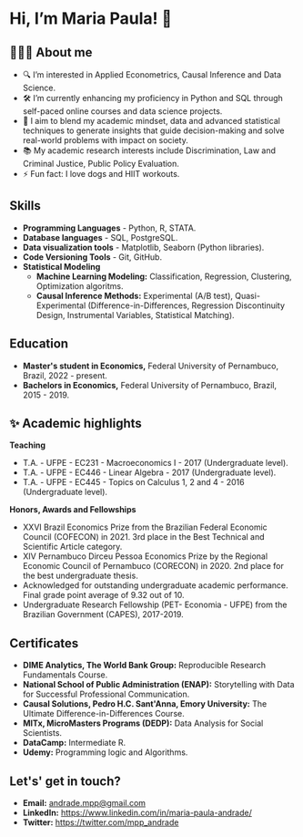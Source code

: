 # Hi, I’m Maria Paula! 👋
## 👩🏻‍💻 About me
- 🔍 I’m interested in Applied Econometrics, Causal Inference and Data Science.
- 🛠️ I’m currently enhancing my proficiency in Python and SQL through self-paced online courses and data science projects.
- 🎯 I aim to blend my academic mindset, data and advanced statistical techniques to generate insights that guide decision-making and solve real-world problems with impact on society.
- 📚 My academic research interests include Discrimination, Law and Criminal Justice, Public Policy Evaluation.
- ⚡ Fun fact: I love dogs and HIIT workouts.
## Skills
- **Programming Languages** - Python, R, STATA.
- **Database languages** - SQL, PostgreSQL.
- **Data visualization tools** - Matplotlib, Seaborn (Python libraries).
- **Code Versioning Tools** - Git, GitHub.
- **Statistical Modeling**
   - **Machine Learning Modeling:** Classification, Regression, Clustering, Optimization algoritms.
   - **Causal Inference Methods:** Experimental (A/B test), Quasi-Experimental (Difference-in-Differences, Regression Discontinuity Design, Instrumental Variables, Statistical Matching).
## Education
- **Master's student in Economics,** Federal University of Pernambuco, Brazil, 2022 - present.
- **Bachelors in Economics,** Federal University of Pernambuco, Brazil, 2015 - 2019.

## ✨ Academic highlights
**Teaching**
  - T.A. - UFPE - EC231 - Macroeconomics I - 2017 (Undergraduate level).
  - T.A. - UFPE - EC446 - Linear Algebra - 2017 (Undergraduate level).
  - T.A. - UFPE - EC445 - Topics on Calculus 1, 2 and 4 - 2016 (Undergraduate level).
    
**Honors, Awards and Fellowships**
  - XXVI Brazil Economics Prize from the Brazilian Federal Economic Council (COFECON) in 2021. 3rd place in the Best Technical and Scientific Article category.
  - XIV Pernambuco Dirceu Pessoa Economics Prize by the Regional Economic Council of Pernambuco (CORECON) in 2020. 2nd place for the best undergraduate thesis.
  - Acknowledged for outstanding undergraduate academic performance. Final grade point average of 9.32 out of 10.
  - Undergraduate Research Fellowship (PET- Economia - UFPE) from the Brazilian Government (CAPES), 2017-2019.
    
## Certificates
- **DIME Analytics, The World Bank Group:** Reproducible Research Fundamentals Course.
- **National School of Public Administration (ENAP):** Storytelling with Data for Successful Professional Communication.
- **Causal Solutions, Pedro H.C. Sant'Anna, Emory University:** The Ultimate Difference-in-Differences Course.
- **MITx, MicroMasters Programs (DEDP):** Data Analysis for Social Scientists.
- **DataCamp:** Intermediate R.
- **Udemy:** Programming logic and Algorithms.

## Let's' get in touch?
- **Email:** andrade.mpp@gmail.com
- **LinkedIn:** https://www.linkedin.com/in/maria-paula-andrade/
- **Twitter:** https://twitter.com/mpp_andrade

<!---
MariaPaulaAndrade/MariaPaulaAndrade is a ✨ special ✨ repository because its README.md (this file) appears on your GitHub profile.
You can click the Preview link to take a look at your changes.
--->
